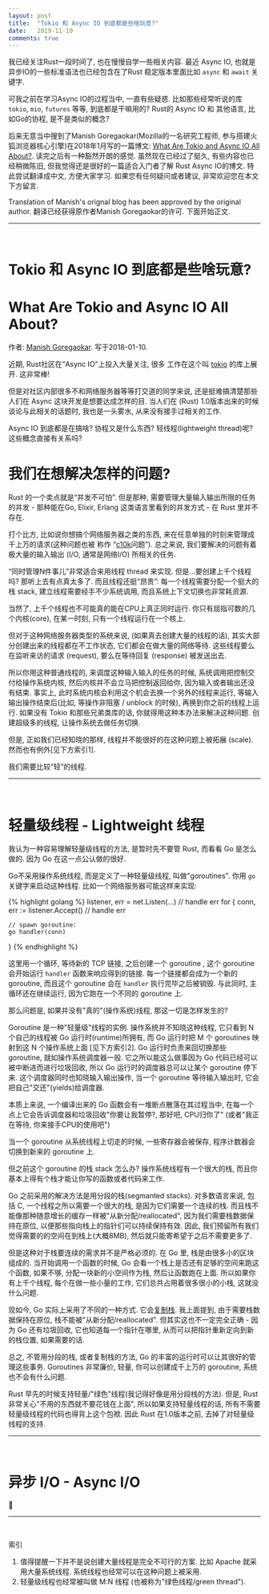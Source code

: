 ```yaml
---
layout: post
title:  "Tokio 和 Async IO 到底都是些啥玩意?"
date:   2019-11-10
comments: true
---
```


我已经关注Rust一段时间了, 也在慢慢自学一些相关内容. 最近
Async IO, 也就是异步IO的一些标准语法也已经包含在了Rust
稳定版本里面比如 `async` 和 `await` 关键字.

可我之前在学习Async IO的过程当中, 一直有些疑惑. 比如那些经常听说的库 `tokio`, `mio`, `futures` 等等, 
到底都是干嘛用的? Rust的 Async IO 和 其他语言, 比如Go的协程, 是不是类似的概念?

后来无意当中搜到了Manish Goregaokar(Mozilla的一名研究工程师, 参与搭建火狐浏览器核心引擎)在2018年1月写的一篇博文:
[What Are Tokio and Async IO All About?](https://manishearth.github.io/blog/2018/01/10/whats-tokio-and-async-io-all-about/). 
读完之后有一种豁然开朗的感觉. 虽然现在已经过了挺久,
有些内容也已经稍微陈旧, 但我觉得还是很好的一篇适合入门者了解
Rust Async IO的博文. 特此尝试翻译成中文, 方便大家学习.
如果您有任何疑问或者建议, 非常欢迎您在本文下方留言.

Translation of Manish's orignal blog has been approved by the original author.
翻译已经获得原作者Manish Goregaokar的许可. 下面开始正文.

---
<br>

# **Tokio 和 Async IO 到底都是些啥玩意?**
# What Are Tokio and Async IO All About?

作者: [Manish Goregaokar](https://manishearth.github.io/blog/2018/01/10/whats-tokio-and-async-io-all-about/).
写于2018-01-10.

近期, Rust社区在“Async IO”上投入大量关注, 很多
工作在这个叫 [tokio](https://github.com/tokio-rs/)
的库上展开. 这非常棒!

但是对社区内部很多不和网络服务器等等打交道的同学来说,
还是挺难搞清楚那些人们在 Async 这块开发是想要达成怎样的目.
当人们在 (Rust) 1.0版本出来的时候谈论与此相关的话题时, 
我也是一头雾水, 从来没有接手过相关的工作.

Async IO 到底都是在搞啥? 协程又是什么东西? 
轻线程(lightweight thread)呢? 这些概念直接有关系吗?

# **我们在想解决怎样的问题?**

Rust 的一个卖点就是“并发不可怕”. 但是那种,
需要管理大量输入输出所限的任务的并发 - 那种能在Go, 
Elixir, Erlang 这类语言里看到的并发方式 - 在
Rust 里并不存在.

打个比方, 比如说你想搞个网络服务器之类的东西,
来在任意单独的时刻来管理成千上万的请求(这种问题也被
称作 “[c10k](https://en.wikipedia.org/wiki/C10k_problem)问题”). 总之来说, 我们要解决的问题有着极大量的输入输出 (I/O, 通常是网络I/O) 所相关的任务.

“同时管理N件事儿”非常适合来用线程 thread 来实现. 但是...要创建上千个线程吗? 那听上去有点真太多了. 而且线程还挺“昂贵”: 每一个线程需要分配一个挺大的栈 stack, 建立线程需要经手不少系统调用, 而且系统上下文切换也非常耗资源.

当然了, 上千个线程也不可能真的能在CPU上真正同时运行. 你只有屈指可数的几个内核(core), 在某一时刻, 只有一个线程运行在一个核上.

但对于这种网络服务器类型的系统来说, (如果真去创建大量的线程的话), 其实大部分创建出来的线程都在不工作状态, 它们都会在做大量的网络等待. 这些线程要么在监听来访的请求 (request), 要么在等待回复 (response) 被发送出去.

所以你用这种普通线程的, 来调度这种输入输入的任务的时候, 系统调用把控制交付给操作系统内核, 然后内核并不会立马把控制返回给你, 因为输入或者输出还没有结束. 事实上, 此时系统内核会利用这个机会去换一个另外的线程来运行, 等输入输出操作结束后(比如, 等操作非阻塞 / unblock 的时候), 再换到你之前的线程上运行. 如果没有 Tokio 和那些兄弟类库的话, 你就得用这种本办法来解决这种问题. 创建超级多的线程, 让操作系统去做任务切换.

但是, 正如我们已经知晓的那样, 线程并不能很好的在这种问题上被拓展 (scale). 然而也有例外[见下方索引1].

我们需要比较“轻”的线程.

---

<br>

# **轻量级线程 - Lightweight 线程**

我认为一种容易理解轻量级线程的方法, 是暂时先不要管 Rust, 而看看 Go 是怎么做的. 因为 Go 在这一点公认做的很好.

Go不采用操作系统线程, 而是定义了一种轻量级线程, 叫做"goroutines". 你用 `go` 关键字来启动这种线程. 比如一个网络服务器可能这样来实现:

{% highlight golang %}
listener, err = net.Listen(...)
// handle err
for {
    conn, err := listener.Accept()
    // handle err

    // spawn goroutine:
    go handler(conn)
}
{% endhighlight %}

这里用一个循环, 等待新的 TCP 链接, 之后创建一个 goroutine , 这个 goroutine 会开始运行 `handler` 函数来响应得到的链接. 每一个链接都会成为一个新的 goroutine, 而且这个 goroutine 会在 `handler` 执行完毕之后被销毁. 与此同时, 主循环还在继续运行, 因为它跑在一个不同的 goroutine 上.

那么问题是, 如果并没有"真的"(操作系统)线程, 那这一切是怎样发生的?

Goroutine 是一种"轻量级"线程的实例. 操作系统并不知晓这种线程, 它只看到 N 个自己的线程被 Go 运行时(runtime)所拥有, 而 Go 运行时把 M 个 goroutines 映射到这 N 个操作系统上面 [见下方索引2]. Go 运行时负责来回切换那些 goroutine, 就如操作系统调度器一般. 它之所以能这么做事因为 Go 代码已经可以被中断进而进行垃圾回收, 所以 Go 运行时的调度器总可以让某个 goroutine 停下来. 这个调度器同时也知晓输入输出操作, 当一个 goroutine 等待输入输出时, 它会把自己"交还"(yields)给调度器.

本质上来说, 一个编译出来的 Go 函数会有一堆断点散落在其过程当中, 在每一个点上它会告诉调度器和垃圾回收"你要让我暂停?, 那好吧, CPU归你了" (或者"我正在等待, 你来接手CPU的使用吧")

当一个 goroutine 从系统线程上切走的时候, 一些寄存器会被保存, 程序计数器会切换到新来的 goroutine 上.

但之前这个 goroutine 的栈 stack 怎么办? 操作系统线程有一个很大的栈, 而且你基本上得有个栈才能让你写的函数或者代码来工作.

Go 之前采用的解决方法是用分段的栈(segmanted stacks). 对多数语言来说, 包括 C, 一个线程之所以需要一个很大的栈, 是因为它们需要一个连续的栈. 而且栈不能像那种随意增长的缓存一样被"从新分配/reallocated", 因为我们需要栈数据保持在原位, 以便那些指向栈上的指针们可以持续保持有效. 因此, 我们预留所有我们觉得需要的的空间在到栈上(大概8MB), 然后就只能寄希望于之后不需要更多了.

但是这种对于栈要连续的需求并不是严格必须的. 在 Go 里, 栈是由很多小的区块组成的. 当开始调用一个函数的时候, Go 会看一个栈上是否还有足够的空间来跑这个函数, 如果不够, 分配一块新的小空间作为栈, 然后让函数跑在上面. 所以如果你有上千个线程, 每个在做一些小量的工作, 它们总共占用着很多很小的小栈, 这就没什么问题.

现如今, Go 实际上采用了不同的一种方式. 它会[复制栈](https://blog.cloudflare.com/how-stacks-are-handled-in-go/). 我上面提到, 由于需要栈数据保持在原位, 栈不能被"从新分配/reallocated". 但其实这也不一定完全正确 - 因为 Go 还有垃圾回收, 它也知道每一个指针在哪里, 从而可以把指针重新定向到新的栈位置, 如果需要的话.

总之, 不管用分段的栈, 或者复制栈的方法, Go 的丰富的运行时可以让其很好的管理这些事务. Goroutines 非常廉价, 轻量, 你可以创建成千上万的 goroutine, 系统也不会有什么问题.

Rust 早先的时候支持轻量/"绿色"线程(我记得好像是用分段栈的方法). 但是, Rust 非常关心"不用的东西就不要花钱在上面", 所以如果支持轻量线程的话, 所有不需要轻量级线程的代码也得背上这个包袱. 因此 Rust 在1.0版本之前, 去掉了对轻量级线程的支持.

---
<br>

# **异步 I/O - Async I/O**




 🗼

---
<br>

索引
1. 值得提醒一下并不是说创建大量线程是完全不可行的方案. 比如 Apache 就采用大量系统线程. 系统线程也经常可以在这种问题上被采用.
2. 轻量级线程也经常被叫做 M:N 线程 (也被称为"绿色线程/green thread").